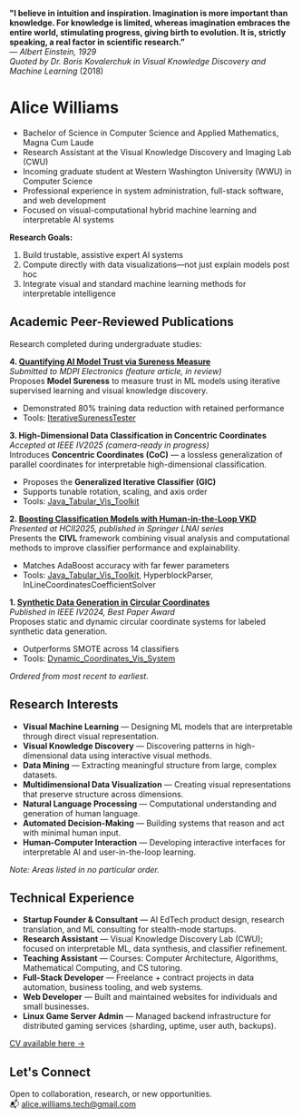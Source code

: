 **"I believe in intuition and inspiration. Imagination is more important than knowledge. For knowledge is limited, whereas imagination embraces the entire world, stimulating progress, giving birth to evolution. It is, strictly speaking, a real factor in scientific research.”**  
— _Albert Einstein, 1929_  
_Quoted by Dr. Boris Kovalerchuk in_ *Visual Knowledge Discovery and Machine Learning* (2018)
# Alice Williams

- Bachelor of Science in Computer Science and Applied Mathematics, Magna Cum Laude  
- Research Assistant at the Visual Knowledge Discovery and Imaging Lab (CWU)  
- Incoming graduate student at Western Washington University (WWU) in Computer Science  
- Professional experience in system administration, full-stack software, and web development  
- Focused on visual-computational hybrid machine learning and interpretable AI systems

**Research Goals:**  
1. Build trustable, assistive expert AI systems  
2. Compute directly with data visualizations—not just explain models post hoc  
3. Integrate visual and standard machine learning methods for interpretable intelligence

## Academic Peer-Reviewed Publications

Research completed during undergraduate studies:

**4. [Quantifying AI Model Trust via Sureness Measure](https://www.preprints.org/manuscript/202507.0586/v1)**  
_Submitted to MDPI Electronics (feature article, in review)_  
Proposes **Model Sureness** to measure trust in ML models using iterative supervised learning and visual knowledge discovery.  
- Demonstrated 80% training data reduction with retained performance  
- Tools: [IterativeSurenessTester](https://github.com/CWU-VKD-LAB/IterativeSurenessTester)

**3. High-Dimensional Data Classification in Concentric Coordinates**  
_Accepted at IEEE IV2025 (camera-ready in progress)_  
Introduces **Concentric Coordinates (CoC)** — a lossless generalization of parallel coordinates for interpretable high-dimensional classification.  
- Proposes the **Generalized Iterative Classifier (GIC)**  
- Supports tunable rotation, scaling, and axis order
- Tools: [Java_Tabular_Vis_Toolkit](https://github.com/AvaAvarai/Java_Tabular_Vis_Toolkit)

**2. [Boosting Classification Models with Human-in-the-Loop VKD](https://arxiv.org/abs/2502.07039)**  
_Presented at HCII2025, published in Springer LNAI series_  
Presents the **CIVL** framework combining visual analysis and computational methods to improve classifier performance and explainability.  
- Matches AdaBoost accuracy with far fewer parameters  
- Tools: [Java_Tabular_Vis_Toolkit](https://github.com/AvaAvarai/Java_Tabular_Vis_Toolkit), HyperblockParser, InLineCoordinatesCoefficientSolver

**1. [Synthetic Data Generation in Circular Coordinates](https://arxiv.org/abs/2409.02079)**  
_Published in IEEE IV2024, Best Paper Award_  
Proposes static and dynamic circular coordinate systems for labeled synthetic data generation.  
- Outperforms SMOTE across 14 classifiers  
- Tools: [Dynamic_Coordinates_Vis_System](https://github.com/CWU-VKD-LAB/Dynamic_Coordinates_Vis_System)

_Ordered from most recent to earliest._

## Research Interests

- **Visual Machine Learning** — Designing ML models that are interpretable through direct visual representation.  
- **Visual Knowledge Discovery** — Discovering patterns in high-dimensional data using interactive visual methods.  
- **Data Mining** — Extracting meaningful structure from large, complex datasets.  
- **Multidimensional Data Visualization** — Creating visual representations that preserve structure across dimensions.  
- **Natural Language Processing** — Computational understanding and generation of human language.  
- **Automated Decision-Making** — Building systems that reason and act with minimal human input.  
- **Human-Computer Interaction** — Developing interactive interfaces for interpretable AI and user-in-the-loop learning.

_Note: Areas listed in no particular order._

## Technical Experience

- **Startup Founder & Consultant** — AI EdTech product design, research translation, and ML consulting for stealth-mode startups.  
- **Research Assistant** — Visual Knowledge Discovery Lab (CWU); focused on interpretable ML, data synthesis, and classifier refinement.  
- **Teaching Assistant** — Courses: Computer Architecture, Algorithms, Mathematical Computing, and CS tutoring.  
- **Full-Stack Developer** — Freelance + contract projects in data automation, business tooling, and web systems.  
- **Web Developer** — Built and maintained websites for individuals and small businesses.  
- **Linux Game Server Admin** — Managed backend infrastructure for distributed gaming services (sharding, uptime, user auth, backups).

[CV available here →](https://avaavarai.github.io/Avarai_CV/)

## Let's Connect

Open to collaboration, research, or new opportunities.  
📬 [alice.williams.tech@gmail.com](mailto:alice.williams.tech@gmail.com)
